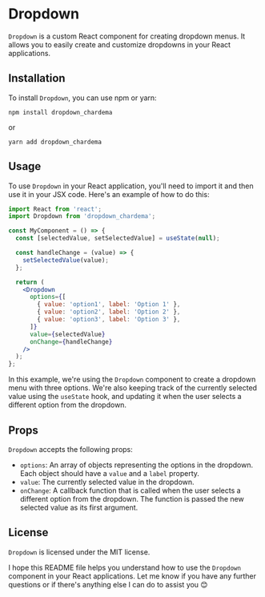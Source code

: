 # Dropdown

`Dropdown` is a custom React component for creating dropdown menus. It allows you to easily create and customize dropdowns in your React applications.

## Installation

To install `Dropdown`, you can use npm or yarn:

```
npm install dropdown_chardema
```

or

```
yarn add dropdown_chardema
```

## Usage

To use `Dropdown` in your React application, you'll need to import it and then use it in your JSX code. Here's an example of how to do this:

```jsx
import React from 'react';
import Dropdown from 'dropdown_chardema';

const MyComponent = () => {
  const [selectedValue, setSelectedValue] = useState(null);

  const handleChange = (value) => {
    setSelectedValue(value);
  };

  return (
    <Dropdown
      options={[
        { value: 'option1', label: 'Option 1' },
        { value: 'option2', label: 'Option 2' },
        { value: 'option3', label: 'Option 3' },
      ]}
      value={selectedValue}
      onChange={handleChange}
    />
  );
};
```

In this example, we're using the `Dropdown` component to create a dropdown menu with three options. We're also keeping track of the currently selected value using the `useState` hook, and updating it when the user selects a different option from the dropdown.

## Props

`Dropdown` accepts the following props:

- `options`: An array of objects representing the options in the dropdown. Each object should have a `value` and a `label` property.
- `value`: The currently selected value in the dropdown.
- `onChange`: A callback function that is called when the user selects a different option from the dropdown. The function is passed the new selected value as its first argument.

## License

`Dropdown` is licensed under the MIT license.

I hope this README file helps you understand how to use the `Dropdown` component in your React applications. Let me know if you have any further questions or if there's anything else I can do to assist you 😊